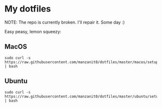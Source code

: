 # My dotfiles

NOTE: The repo is currently broken. I'll repair it. Some day :)

Easy peasy, lemon squeezy:

## MacOS

```
sudo curl -s https://raw.githubusercontent.com/manzanit0/dotfiles/master/macos/setup.sh | bash
```

## Ubuntu

```
sudo curl -s https://raw.githubusercontent.com/manzanit0/dotfiles/master/ubuntu/setup.sh | bash
```
